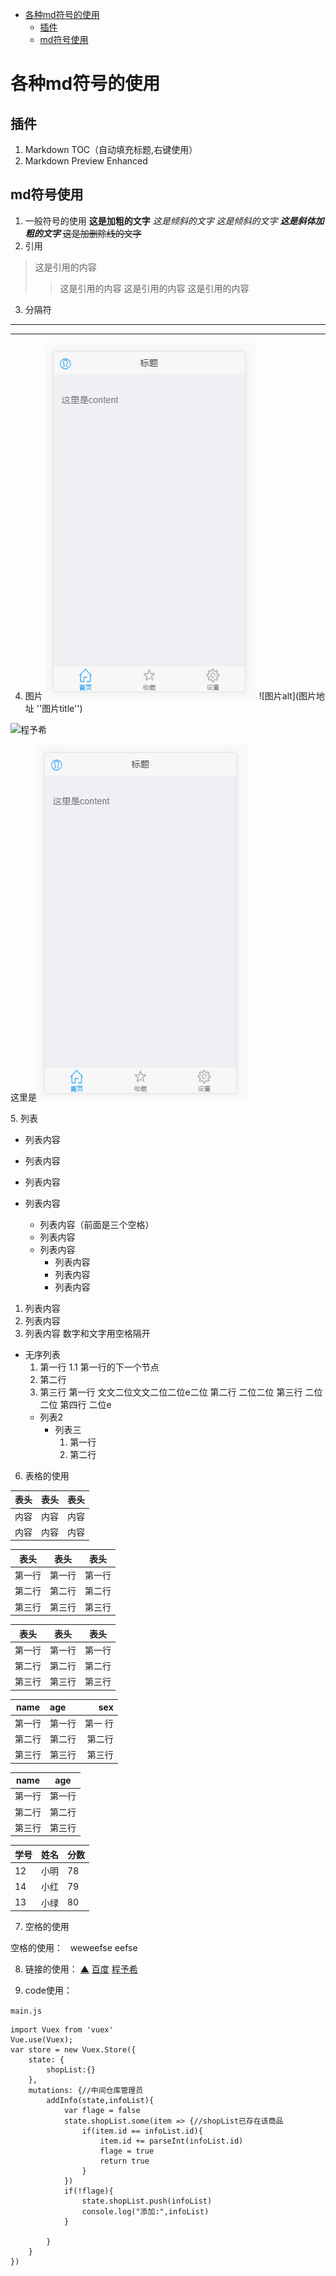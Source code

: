 <!-- TOC -->

- [各种md符号的使用](#各种md符号的使用)
	- [插件](#插件)
	- [md符号使用](#md符号使用)

<!-- /TOC -->
# 各种md符号的使用
## 插件
1. Markdown TOC（自动填充标题,右键使用）
2. Markdown Preview Enhanced
## md符号使用
1. 一般符号的使用
**这是加粗的文字**
*这是倾斜的文字*
_这是倾斜的文字_
***这是斜体加粗的文字***
~~这是加删除线的文字~~
2. 引用
>这是引用的内容
>>这是引用的内容
>>这是引用的内容
>>这是引用的内容
   3. 分隔符
---
***
4. 图片
![图片alt](https://raw.githubusercontent.com/hongmaju/light7Local/master/img/productShow/20170518152848.png "图片")
![图片alt](图片地址 ''图片title'')

![程予希](D:\Language\WEB\soft\github\hsq\chitongyu.github.io\app01\src\images\1.jpg "这是程予希")

这里是![wan]

[wan]: https://raw.githubusercontent.com/hongmaju/light7Local/master/img/productShow/20170518152848.png
5. 列表
+ 列表内容
+ 列表内容
+ 列表内容
+ 列表内容

   - 列表内容（前面是三个空格）
   - 列表内容
   - 列表内容
      * 列表内容
      * 列表内容
      * 列表内容

1. 列表内容
2. 列表内容
3. 列表内容
数字和文字用空格隔开

+ 无序列表
   1. 第一行
	1.1 第一行的下一个节点
   2. 第二行
   3. 第三行
   第一行 文文二位文文二位二位e二位
   第二行 二位二位
   第三行 二位二位
   第四行 二位e
   - 列表2
      * 列表三
	     1. 第一行
		 2. 第二行


6. 表格的使用
   
表头|表头|表头
---|:--:|---:
内容|内容|内容
内容|内容|内容

表头 | 表头 | 表头 
 --- | --- | --- |
第一行|第一行|第一行
第二行|第二行|第二行
第三行|第三行|第三行

| 表头 | 表头 | 表头 |
| --- | --- | --- |
|第一行|第一行|第一行|
|第二行|第二行|第二行|
|第三行|第三行|第三行|

| name | age | sex |
|:-------:|:-------|-------:|
| 第一行 | 第一行 |第一 行|
|  第二行 | 第二行 |第二行 |
|第三行 | 第三行 |第三行 |

 name | age
 --- | ---
 第一行 | 第一行 
 第二行 | 第二行
 第三行 | 第三行 

学号|姓名|分数
-|-|-|
12|小明|78
14|小红|79
13|小绿|80

7. 空格的使用

空格的使用：&nbsp; &nbsp;weweefse  eefse 

8. 链接的使用：
[▲]
[百度]
[程予希](http://www.baidu.com "chenyuxi")

[▲]:#插件
[百度]:www.baidu.com

9. code使用：

`main.js`
```
import Vuex from 'vuex'
Vue.use(Vuex);
var store = new Vuex.Store({
	state: {
		shopList:{}
	},
	mutations: {//中间仓库管理员
		addInfo(state,infoList){
			var flage = false
			state.shopList.some(item => {//shopList已存在该商品
				if(item.id == infoList.id){
					item.id += parseInt(infoList.id)
					flage = true
					return true
				}
			})
			if(!flage){
				state.shopList.push(infoList)
				console.log("添加:",infoList)
			}

		}
	}
})
```
